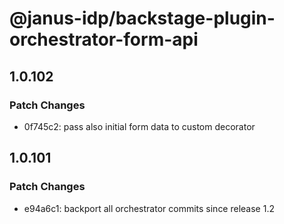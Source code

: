 # @janus-idp/backstage-plugin-orchestrator-form-api

## 1.0.102

### Patch Changes

- 0f745c2: pass also initial form data to custom decorator

## 1.0.101

### Patch Changes

- e94a6c1: backport all orchestrator commits since release 1.2
